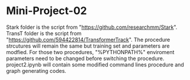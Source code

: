 # Mini-Project-02

Stark folder is the script from "https://github.com/researchmm/Stark".
TransT folder is the script from "https://github.com/594422814/TransformerTrack".
The procedure strcutures will remain the same but training set and parameters are modfied.
For those two procedures, "%PYTHONPATH%" enviroment parameters need to be changed before switching the procedure.
project2.ipynb will contain some modified command lines procedure and graph generating codes.
